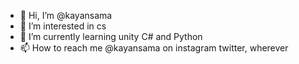 - 👋 Hi, I’m @kayansama
- 👀 I’m interested in cs
- 🌱 I’m currently learning unity C# and Python
- 📫 How to reach me @kayansama on instagram twitter, wherever

<!---
kayansama/kayansama is a ✨ special ✨ repository because its `README.md` (this file) appears on your GitHub profile.
You can click the Preview link to take a look at your changes.
--->
